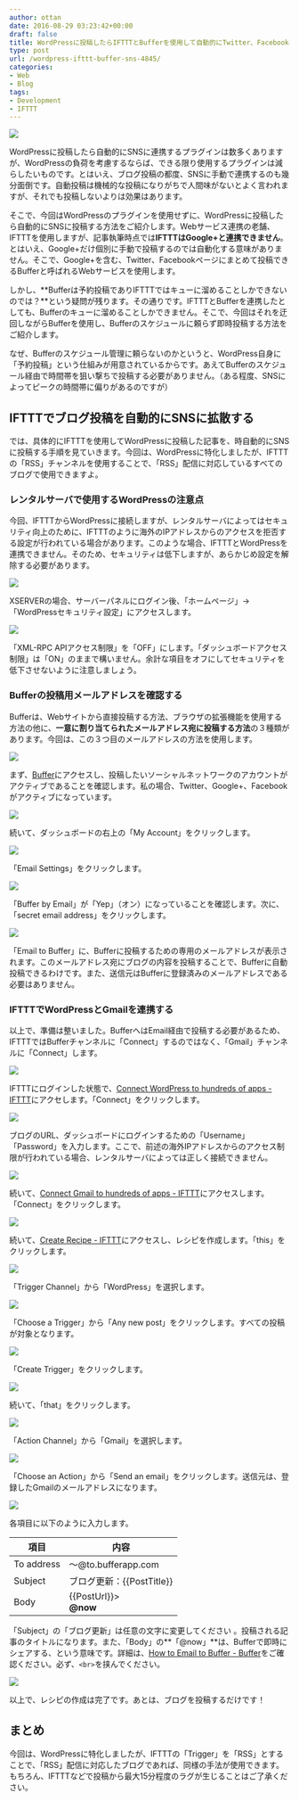 ```yaml
---
author: ottan
date: 2016-08-29 03:23:42+00:00
draft: false
title: WordPressに投稿したらIFTTTとBufferを使用して自動的にTwitter、Facebookページ、Google+に投稿する方法
type: post
url: /wordpress-ifttt-buffer-sns-4845/
categories:
- Web
- Blog
tags:
- Development
- IFTTT
---
```


![](/uploads/2016/08/160829-57c3a37769de1.jpg)

WordPressに投稿したら自動的にSNSに連携するプラグインは数多くありますが、WordPressの負荷を考慮するならば、できる限り使用するプラグインは減らしたいものです。とはいえ、ブログ投稿の都度、SNSに手動で連携するのも幾分面倒です。自動投稿は機械的な投稿になりがちで人間味がないとよく言われますが、それでも投稿しないよりは効果はあります。

そこで、今回はWordPressのプラグインを使用せずに、WordPressに投稿したら自動的にSNSに投稿する方法をご紹介します。Webサービス連携の老舗、IFTTTを使用しますが、記事執筆時点では**IFTTTはGoogle+と連携できません**。とはいえ、Google+だけ個別に手動で投稿するのでは自動化する意味がありません。そこで、Google+を含む、Twitter、Facebookページにまとめて投稿できるBufferと呼ばれるWebサービスを使用します。

しかし、**Bufferは予約投稿でありIFTTTではキューに溜めることしかできないのでは？**という疑問が残ります。その通りです。IFTTTとBufferを連携したとしても、Bufferのキューに溜めることしかできません。そこで、今回はそれを迂回しながらBufferを使用し、Bufferのスケジュールに頼らず即時投稿する方法をご紹介します。

なぜ、Bufferのスケジュール管理に頼らないのかというと、WordPress自身に「予約投稿」という仕組みが用意されているからです。あえてBufferのスケジュール経由で時間帯を狙い撃ちで投稿する必要がありません。（ある程度、SNSによってピークの時間帯に偏りがあるのですが）

## IFTTTでブログ投稿を自動的にSNSに拡散する

では、具体的にIFTTTを使用してWordPressに投稿した記事を、時自動的にSNSに投稿する手順を見ていきます。今回は、WordPressに特化しましたが、IFTTTの「RSS」チャンネルを使用することで、「RSS」配信に対応しているすべてのブログで使用できますよ。

### レンタルサーバで使用するWordPressの注意点

今回、IFTTTからWordPressに接続しますが、レンタルサーバによってはセキュリティ向上のために、IFTTTのように海外のIPアドレスからのアクセスを拒否する設定が行われている場合があります。このような場合、IFTTTとWordPressを連携できません。そのため、セキュリティは低下しますが、あらかじめ設定を解除する必要があります。

![](/uploads/2016/08/160829-57c3a37fc2846.png)

XSERVERの場合、サーバーパネルにログイン後、「ホームページ」→「WordPressセキュリティ設定」にアクセスします。

![](/uploads/2016/08/160829-57c3a38477178.png)

「XML-RPC APIアクセス制限」を「OFF」にします。「ダッシュボードアクセス制限」は「ON」のままで構いません。余計な項目をオフにしてセキュリティを低下させないように注意しましょう。

### Bufferの投稿用メールアドレスを確認する

Bufferは、Webサイトから直接投稿する方法、ブラウザの拡張機能を使用する方法の他に、**一意に割り当てられたメールアドレス宛に投稿する方法**の３種類があります。今回は、この３つ目のメールアドレスの方法を使用します。

![](/uploads/2016/08/160829-57c3a389283fb.png)

まず、[Buffer](https://buffer.com/)にアクセスし、投稿したいソーシャルネットワークのアカウントがアクティブであることを確認します。私の場合、Twitter、Google+、Facebookがアクティブになっています。

![](/uploads/2016/08/160829-57c3a38e268ef.png)

続いて、ダッシュボードの右上の「My Account」をクリックします。

![](/uploads/2016/08/160829-57c3a394b9cad.png)

「Email Settings」をクリックします。

![](/uploads/2016/08/160829-57c3a3995e416.png)

「Buffer by Email」が「Yep」（オン）になっていることを確認します。次に、「secret email address」をクリックします。

![](/uploads/2016/08/160829-57c3a7c50e501.png)

「Email to Buffer」に、Bufferに投稿するための専用のメールアドレスが表示されます。このメールアドレス宛にブログの内容を投稿することで、Bufferに自動投稿できるわけです。また、送信元はBufferに登録済みのメールアドレスである必要はありません。

### IFTTTでWordPressとGmailを連携する

以上で、準備は整いました。BufferへはEmail経由で投稿する必要があるため、IFTTTではBufferチャンネルに「Connect」するのではなく、「Gmail」チャンネルに「Connect」します。

![](/uploads/2016/08/160829-57c3a3a335835.png)

IFTTTにログインした状態で、[Connect WordPress to hundreds of apps - IFTTT](https://ifttt.com/wordpress)にアクセします。「Connect」をクリックします。

![](/uploads/2016/08/160829-57c3a3a97adea.png)

ブログのURL、ダッシュボードにログインするための「Username」「Password」を入力します。ここで、前述の海外IPアドレスからのアクセス制限が行われている場合、レンタルサーバによっては正しく接続できません。

![](/uploads/2016/08/160829-57c3a3b05f0f7.png)

続いて、[Connect Gmail to hundreds of apps - IFTTT](https://ifttt.com/gmail)にアクセスします。「Connect」をクリックします。

![](/uploads/2016/08/160829-57c3a3b5d387b.png)

続いて、[Create Recipe - IFTTT](https://ifttt.com/myrecipes/personal/new)にアクセスし、レシピを作成します。「this」をクリックします。

![](/uploads/2016/08/160829-57c3a3bd6ad1b.png)

「Trigger Channel」から「WordPress」を選択します。

![](/uploads/2016/08/160829-57c3a3c75983c.png)

「Choose a Trigger」から「Any new post」をクリックします。すべての投稿が対象となります。

![](/uploads/2016/08/160829-57c3a3cd590bd.png)

「Create Trigger」をクリックします。

![](/uploads/2016/08/160829-57c3a3d2e726b.png)

続いて、「that」をクリックします。

![](/uploads/2016/08/160829-57c3a3d961a05.png)

「Action Channel」から「Gmail」を選択します。

![](/uploads/2016/08/160829-57c3a3dee3483.png)

「Choose an Action」から「Send an email」をクリックします。送信元は、登録したGmailのメールアドレスになります。

![](/uploads/2016/08/160829-57c3a3e4d4691.png)

各項目に以下のように入力します。

| 項目       | 内容                      |
| ---------- | ------------------------- |
| To address | 〜@to.bufferapp.com       |
| Subject    | ブログ更新：{{PostTitle}} |
| Body       | {{PostUrl}}><br>**@now**  |

「Subject」の「ブログ更新」は任意の文字に変更してください
。投稿される記事のタイトルになります。また、「Body」の**「@now」**は、Bufferで即時にシェアする、という意味です。詳細は、[How to Email to Buffer - Buffer](https://buffer.com/guides/email)をご確認ください。必ず、`<br>`を挟んでください。

![](/uploads/2016/08/160829-57c3a3ea34835.png)

以上で、レシピの作成は完了です。あとは、ブログを投稿するだけです！

## まとめ

今回は、WordPressに特化しましたが、IFTTTの「Trigger」を「RSS」とすることで、「RSS」配信に対応したブログであれば、同様の手法が使用できます。もちろん、IFTTTなどで投稿から最大15分程度のラグが生じることはご了承ください。
